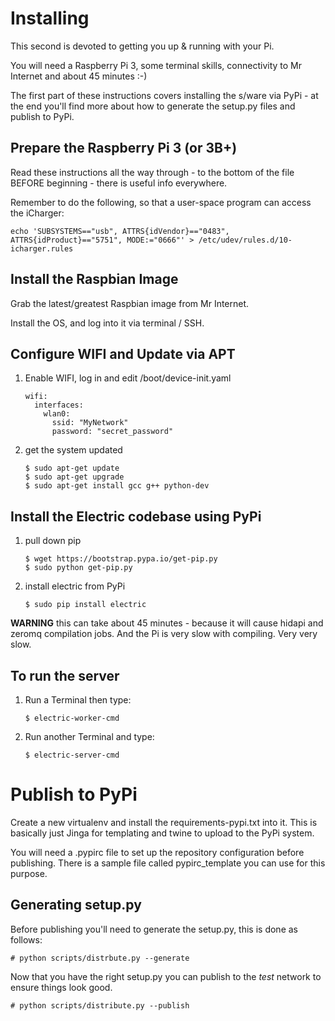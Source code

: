 # Installing

This second is devoted to getting you up & running with your Pi.  

You will need a Raspberry Pi 3, some terminal skills, connectivity to Mr Internet and about 45 minutes :-) 

The first part of these instructions covers installing the s/ware via PyPi - at the end you'll find
more about how to generate the setup.py files and publish to PyPi. 

## Prepare the Raspberry Pi 3 (or 3B+)

Read these instructions all the way through - to the bottom of the file BEFORE beginning - there is useful info everywhere.  

Remember to do the following, so that a user-space program can access the iCharger:
  
    echo 'SUBSYSTEMS=="usb", ATTRS{idVendor}=="0483", ATTRS{idProduct}=="5751", MODE:="0666"' > /etc/udev/rules.d/10-icharger.rules

## Install the Raspbian Image

Grab the latest/greatest Raspbian image from Mr Internet. 

Install the OS, and log into it via terminal / SSH. 

## Configure WIFI and Update via APT

1. Enable WIFI, log in and edit /boot/device-init.yaml

       wifi:
         interfaces:
           wlan0:
             ssid: "MyNetwork"
             password: "secret_password"

1. get the system updated

       $ sudo apt-get update 
       $ sudo apt-get upgrade
       $ sudo apt-get install gcc g++ python-dev

## Install the Electric codebase using PyPi 

1. pull down pip
       
       $ wget https://bootstrap.pypa.io/get-pip.py
       $ sudo python get-pip.py

1. install electric from PyPi 

       $ sudo pip install electric
       
**WARNING** this can take about 45 minutes - because it will cause hidapi and zeromq compilation jobs.  And the Pi 
is very slow with compiling.  Very very slow.  

## To run the server

1. Run a Terminal then type:

       $ electric-worker-cmd
    
1. Run another Terminal and type: 

       $ electric-server-cmd

# Publish to PyPi

Create a new virtualenv and install the requirements-pypi.txt into it.  This is basically just Jinga
for templating and twine to upload to the PyPi system.

You will need a .pypirc file to set up the repository configuration before publishing.  There
is a sample file called pypirc_template you can use for this purpose. 

## Generating setup.py
Before publishing you'll need to generate the setup.py, this is done as follows:


    # python scripts/distrbute.py --generate

Now that you have the right setup.py you can publish to the *test* network to ensure things look good. 


    # python scripts/distribute.py --publish 

    